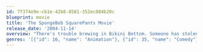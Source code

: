 ```yaml
---
id: 7f374e9e-cb1e-42b8-8581-352ec084b20c
blueprint: movie
title: 'The SpongeBob SquarePants Movie'
release_date: '2004-11-14'
overview: "There's trouble brewing in Bikini Bottom. Someone has stolen King Neptune's crown, and it looks like Mr. Krab, SpongeBob's boss, is the culprit. Though he's just been passed over for the promotion of his dreams, SpongeBob stands by his boss, and along with his best pal Patrick, sets out on a treacherous mission to Shell City to reclaim the crown and save Mr. Krab's life."
genres: '[{"id": 16, "name": "Animation"}, {"id": 35, "name": "Comedy"}, {"id": 10751, "name": "Family"}]'
---
```

